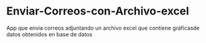 # Enviar-Correos-con-Archivo-excel
App que envia correos adjuntando un archivo excel que contiene gráficasde datos obtenidos en base de datos 

